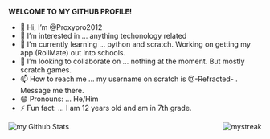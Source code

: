 
**WELCOME TO MY GITHUB PROFILE!**
- 👋 Hi, I’m @Proxypro2012
- 👀 I’m interested in ... anything techonology related
- 🌱 I’m currently learning ... python and scratch. Working on getting my app (RollMate) out into schools.
- 💞️ I’m looking to collaborate on ... nothing at the moment. But mostly scratch games.
- 📫 How to reach me ... my username on scratch is @-Refracted- . Message me there.
- 😄 Pronouns: ... He/Him
- ⚡ Fun fact: ... I am 12 years old and am in 7th grade.

<img align="left" src="https://github-readme-stats.vercel.app/api?username=Proxypro2012&include_all_commits=true&count_private=true&show_icons=true&line_height=20&title_color=2B5BBD&icon_color=1124BB&text_color=A1A1A1&bg_color=0,000000,130F40" alt="my Github Stats"/>


<img align="right" src="https://github-readme-streak-stats.herokuapp.com/?user=Proxypro2012&theme=tokyonight" alt="mystreak"/>
